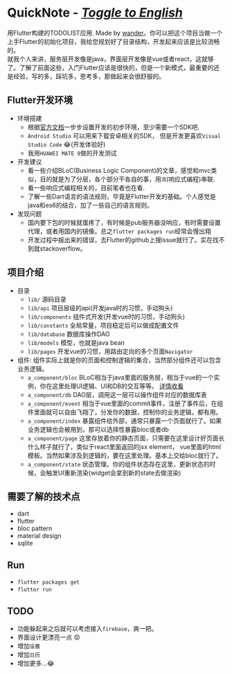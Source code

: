 # QuickNote - [_Toggle to English_](/README.md)
用Flutter构建的TODOLIST应用. Made by [wander](!https://github.com/WanderHuang)。你可以把这个项目当做一个上手Flutter的初始化项目，我给您规划好了目录结构，开发起来应该是比较流畅的。  
就我个人来讲，服务层开发像是java，界面层开发像是vue或者react，这就够了。了解了前面这些，入门Flutter应该是很快的，但是一个新模式，最重要的还是经验，写的多，踩坑多，思考多，那做起来会很舒服的。

## Flutter开发环境
- 环境搭建
  - 根据[官方文档](!https://flutter.io/)一步步设置开发的初步环境，至少需要一个SDK吧.
  - `Android Studio` 可以用来下载安卓相关的SDK， 但是开发更喜欢`Visual Studio Code` :joy:(开发体验好)
  - 我用`HUAWEI MATE 9`做的开发测试
- 开发建议
  - 看一些介绍BLoC(Business Logic Component)的文章，感觉和mvc类似，目的就是为了分层，各个部分干各自的事，用`流`(响应式编程)串联.
  - 看一些响应式编程相关的，目前笔者也在看.
  - 了解一些Dart语言的语法规则，毕竟是Flutter开发的基础。个人感觉是java和es6的结合，加了一些自己的语言规则。
- 发现问题
  - 国内要下包的时候就蛋疼了，有时候是pub服务器没响应，有时需要设置代理，或者用国内的镜像。总之`flutter packages run`经常会慢出翔
  - 开发过程中报出来的错误，去Flutter的github上搜issue就行了。实在找不到就stackoverflow。


## 项目介绍
- 目录
  - `lib/` 源码目录
  - `lib/api` 项目层级的api(开发java时的习惯，手动狗头)
  - `lib/components` 组件式开发(开发vue时的习惯，手动狗头)
  - `lib/constants` 全局常量，项目稳定后可以做成配置文件
  - `lib/database` 数据库操作DAO
  - `lib/models` 模型，也就是java bean
  - `lib/pages` 开发vue的习惯，用路由定向的多个页面`Navigator`
- 组件: 组件实际上就是你的页面和控制逻辑的集合，当然部分组件还可以包含业务逻辑。
  - `a_component/bloc` BLoC相当于java里面的服务层，相当于vue的一个实例，你在这里处理UI逻辑、UI和DB的交互等等。 [详情收看](!https://medium.com/flutter-community/reactive-programming-streams-bloc-6f0d2bd2d248)
  - `a_component/db` DAO层，调用这一层可以操作组件对应的数据库表
  - `a_component/event` 相当于vue里面的commit事件，注册了事件后，在组件里面就可以自由飞翔了，分发你的数据，控制你的业务逻辑，都有用。
  - `a_component/index` 暴露组件给外部，通常只暴露一个页面就行了。如果业务逻辑也会被用到，那可以选择性暴露bloc或者db
  - `a_component/page` 这里存放着你的静态页面，只需要在这里设计好页面长什么样子就行了，类似于react里面返回的jsx element， vue里面的html模板。当然如果涉及到逻辑的，要在这里处理。基本上交给bloc就行了。
  - `a_component/state` 状态管理。你的组件状态存在这里，更新状态的时候，会触发UI重新渲染(widget会拿到新的state去做渲染)
  

## 需要了解的技术点
- dart
- flutter
- bloc pattern
- material design
- sqlite

## Run
- `flutter packages get`
- `flutter run`

## TODO
- 功能躲起来之后就可以考虑接入`firebase`，爽一把。
- 界面设计更漂亮一点 :worried:
- 增加`设置`
- 增加`日历`
- 增加更多...:joy:
